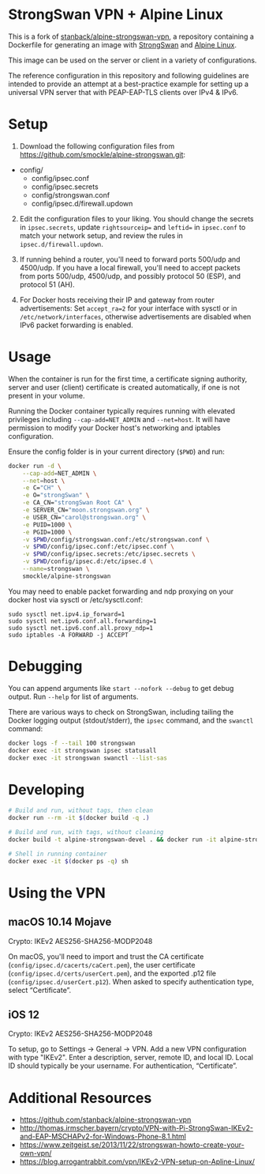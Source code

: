 # StrongSwan VPN + Alpine Linux

This is a fork of [stanback/alpine-strongswan-vpn](https://github.com/stanback/alpine-strongswan-vpn), a repository containing a Dockerfile for generating an image with [StrongSwan](https://www.strongswan.org/) and [Alpine Linux](https://alpinelinux.org/).

This image can be used on the server or client in a variety of configurations.

The reference configuration in this repository and following guidelines are intended to provide an attempt at a best-practice example for setting up a universal VPN server that with PEAP-EAP-TLS clients over IPv4 & IPv6.

# Setup

1. Download the following configuration files from https://github.com/smockle/alpine-strongswan.git:

- config/
  - config/ipsec.conf
  - config/ipsec.secrets
  - config/strongswan.conf
  - config/ipsec.d/firewall.updown

2. Edit the configuration files to your liking. You should change the secrets in `ipsec.secrets`, update `rightsourceip=` and `leftid=` in `ipsec.conf` to match your network setup, and review the rules in `ipsec.d/firewall.updown`.

3. If running behind a router, you'll need to forward ports 500/udp and 4500/udp. If you have a local firewall, you'll need to accept packets from ports 500/udp, 4500/udp, and possibly protocol 50 (ESP), and protocol 51 (AH).

4. For Docker hosts receiving their IP and gateway from router advertisements: Set `accept_ra=2` for your interface with sysctl or in `/etc/network/interfaces`, otherwise advertisements are disabled when IPv6 packet forwarding is enabled.

# Usage

When the container is run for the first time, a certificate signing authority, server and user (client) certificate is created automatically, if one is not present in your volume.

Running the Docker container typically requires running with elevated privileges including `--cap-add=NET_ADMIN` and `--net=host`. It will have permission to modify your Docker host's networking and iptables configuration.

Ensure the config folder is in your current directory (`$PWD`) and run:

```Bash
docker run -d \
    --cap-add=NET_ADMIN \
    --net=host \
    -e C="CH" \
    -e O="strongSwan" \
    -e CA_CN="strongSwan Root CA" \
    -e SERVER_CN="moon.strongswan.org" \
    -e USER_CN="carol@strongswan.org" \
    -e PUID=1000 \
    -e PGID=1000 \
    -v $PWD/config/strongswan.conf:/etc/strongswan.conf \
    -v $PWD/config/ipsec.conf:/etc/ipsec.conf \
    -v $PWD/config/ipsec.secrets:/etc/ipsec.secrets \
    -v $PWD/config/ipsec.d:/etc/ipsec.d \
    --name=strongswan \
    smockle/alpine-strongswan
```

You may need to enable packet forwarding and ndp proxying on your docker host via sysctl or /etc/sysctl.conf:

```
sudo sysctl net.ipv4.ip_forward=1
sudo sysctl net.ipv6.conf.all.forwarding=1
sudo sysctl net.ipv6.conf.all.proxy_ndp=1
sudo iptables -A FORWARD -j ACCEPT
```

# Debugging

You can append arguments like `start --nofork --debug` to get debug output. Run `--help` for list of arguments.

There are various ways to check on StrongSwan, including tailing the Docker logging output (stdout/stderr), the `ipsec` command, and the `swanctl` command:

```Bash
docker logs -f --tail 100 strongswan
docker exec -it strongswan ipsec statusall
docker exec -it strongswan swanctl --list-sas
```

# Developing

```Bash
# Build and run, without tags, then clean
docker run --rm -it $(docker build -q .)

# Build and run, with tags, without cleaning
docker build -t alpine-strongswan-devel . && docker run -it alpine-strongswan-devel

# Shell in running container
docker exec -it $(docker ps -q) sh
```

# Using the VPN

## macOS 10.14 Mojave

Crypto: IKEv2 AES256-SHA256-MODP2048

On macOS, you'll need to import and trust the CA certificate (`config/ipsec.d/cacerts/caCert.pem`), the user certificate (`config/ipsec.d/certs/userCert.pem`), and the exported .p12 file (`config/ipsec.d/userCert.p12`). When asked to specify authentication type, select “Certificate”.

## iOS 12

Crypto: IKEv2 AES256-SHA256-MODP2048

To setup, go to Settings -> General -> VPN. Add a new VPN configuration with type "IKEv2". Enter a description, server, remote ID, and local ID. Local ID should typically be your username. For authentication, “Certificate”.

# Additional Resources

- https://github.com/stanback/alpine-strongswan-vpn
- http://thomas.irmscher.bayern/crypto/VPN-with-Pi-StrongSwan-IKEv2-and-EAP-MSCHAPv2-for-Windows-Phone-8.1.html
- https://www.zeitgeist.se/2013/11/22/strongswan-howto-create-your-own-vpn/
- https://blog.arrogantrabbit.com/vpn/IKEv2-VPN-setup-on-Apline-Linux/
